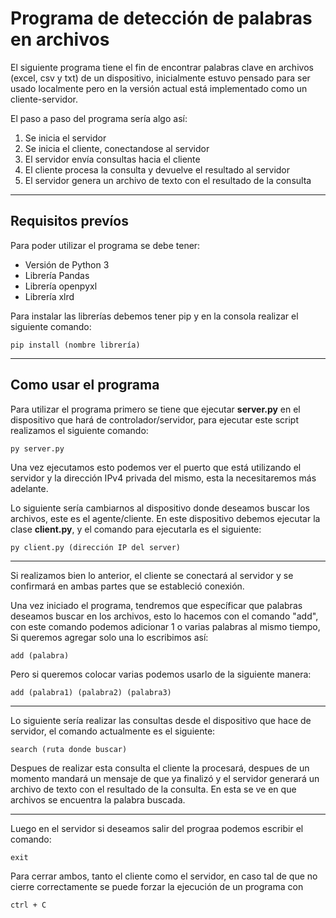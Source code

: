 # **Programa de detección de palabras en archivos**
El siguiente programa tiene el fin de encontrar palabras clave en archivos (excel, csv y txt) de un dispositivo, inicialmente estuvo pensado para ser usado localmente pero en la versión actual está implementado como un cliente-servidor.

El paso a paso del programa sería algo así:

1. Se inicia el servidor
2. Se inicia el cliente, conectandose al servidor
3. El servidor envía consultas hacia el cliente
4. El cliente procesa la consulta y devuelve el resultado al servidor
5. El servidor genera un archivo de texto con el resultado de la consulta

---

## **Requisitos prevíos**

Para poder utilizar el programa se debe tener:
* Versión de Python 3
* Librería Pandas
* Librería openpyxl
* Librería xlrd

Para instalar las librerías debemos tener pip y en la consola realizar el siguiente comando:

    pip install (nombre librería)

---

## **Como usar el programa**

Para utilizar el programa primero se tiene que ejecutar **server.py** en el dispositivo que hará de controlador/servidor, para ejecutar este script realizamos el siguiente comando:

    py server.py

Una vez ejecutamos esto podemos ver el puerto que está utilizando el servidor y la dirección IPv4 privada del mismo, esta la necesitaremos más adelante.

Lo siguiente sería cambiarnos al dispositivo donde deseamos buscar los archivos, este es el agente/cliente. En este dispositivo debemos ejecutar la clase **client.py**, y el comando para ejecutarla es el siguiente:

    py client.py (dirección IP del server)

---

Si realizamos bien lo anterior, el cliente se conectará al servidor y se confirmará en ambas partes que se estableció conexión.

Una vez iniciado el programa, tendremos que específicar que palabras deseamos buscar en los archivos, esto lo hacemos con el comando "add", con este comando podemos adicionar 1 o varias palabras al mismo tiempo, Si queremos agregar solo una lo escribimos así:

    add (palabra)

Pero si queremos colocar varias podemos usarlo de la siguiente manera:

    add (palabra1) (palabra2) (palabra3)

---

Lo siguiente sería realizar las consultas desde el dispositivo que hace de servidor, el comando actualmente es el siguiente:

    search (ruta donde buscar)

Despues de realizar esta consulta el cliente la procesará, despues de un momento mandará un mensaje de que ya finalizó y el servidor generará un archivo de texto con el resultado de la consulta. En esta se ve en que archivos se encuentra la palabra buscada.

---

Luego en el servidor si deseamos salir del prograa podemos escribir el comando:

    exit

Para cerrar ambos, tanto el cliente como el servidor, en caso tal de que no cierre correctamente se puede forzar la ejecución de un programa con 

    ctrl + C